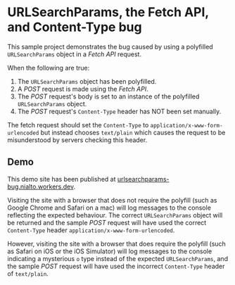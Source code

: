 # URLSearchParams, the Fetch API, and Content-Type bug

This sample project demonstrates the bug caused by using a polyfilled `URLSearchParams` object in a *Fetch API* request.

When the following are true:
1. The `URLSearchParams` object has been polyfilled.
2. A *POST* request is made using the *Fetch API*.
3. The *POST* request's body is set to an instance of the polyfilled `URLSearchParams` object.
4. The *POST* request's `Content-Type` header has NOT been set manually.

The fetch request should set the `Content-Type` to `application/x-www-form-urlencoded` but instead chooses `text/plain`
which causes the request to be misunderstood by servers checking this header.

## Demo

This demo site has been published at
[urlsearchparams-bug.nialto.workers.dev](https://urlsearchparams-bug.nialto.workers.dev/).

Visiting the site with a browser that does not require the polyfill (such as Google Chrome and Safari on a mac) will
log messages to the console reflecting the expected behaviour. The correct `URLSearchParams` object will be returned
and the sample *POST* request will have used the correct `Content-Type` header `application/x-www-form-urlencoded`.

However, visiting the site with a browser that does require the polyfill (such as Safari on iOS or the iOS Simulator)
will log messages to the console indicating a mysterious `o` type instead of the expected `URLSearchParams`, and the
sample *POST* request will have used the incorrect `Content-Type` header of `text/plain`.

